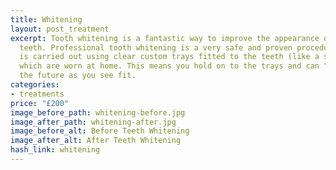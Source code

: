 ```yaml
---
title: Whitening
layout: post_treatment
excerpt: Tooth whitening is a fantastic way to improve the appearance of your natural
  teeth. Professional tooth whitening is a very safe and proven procedure. Whitening
  is carried out using clear custom trays fitted to the teeth (like a small gum shield)
  which are worn at home. This means you hold on to the trays and can "top up" in
  the future as you see fit.
categories:
- treatments
price: "£200"
image_before_path: whitening-before.jpg
image_after_path: whitening-after.jpg
image_before_alt: Before Teeth Whitening
image_after_alt: After Teeth Whitening
hash_link: whitening
---
```


